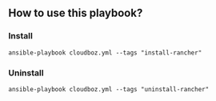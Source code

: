 ## How to use this playbook?
### Install
```
ansible-playbook cloudboz.yml --tags "install-rancher"
```
### Uninstall
```
ansible-playbook cloudboz.yml --tags "uninstall-rancher"
```
